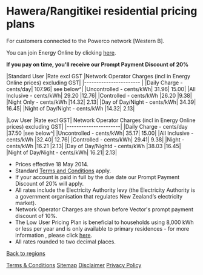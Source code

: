 # Hawera/Rangitikei residential pricing plans
For customers connected to the Powerco network [Western B].


You can join Energy Online by clicking [here](http://www.energyonline.co.nz/Default.aspx?tabid=98).

**If you pay on time, you'll receive our Prompt Payment Discount of 20%**


|Standard User	|Rate excl GST	|Network Operator Charges (incl in Energy Online prices) excluding GST|
|----------------------- |
|Daily Charge - cents/day|	107.96|	see below^|
|Uncontrolled - cents/kWh|	31.96|	15.00|
|All Inclusive - cents/kWh|	29.20	|12.76|
|Controlled - cents/kWh	|26.20	|9.38|
|Night Only - cents/kWh	|14.32|	2.13|
|Day of Day/Night - cents/kWh|	34.39|	16.45|
|Night of Day/Night - cents/kWh	|14.32|	2.13|
 

|Low User	|Rate excl GST|	Network Operator Charges (incl in Energy Online prices) excluding GST|
|----------------------|
|Daily Charge - cents/day	|37.50	|see below^|
|Uncontrolled - cents/kWh|	35.17|	15.00|
|All Inclusive - cents/kWh	|32.40|	12.76|
|Controlled - cents/kWh|	29.41|	9.38|
|Night - cents/kWh	|16.21	|2.13|
|Day of Day/Nightd - cents/kWh	|38.03	|16.45|
|Night of Day/Night - cents/kWh|	16.21|	2.13|

- Prices effective 18 May 2014.
- Standard [Terms and Conditions](http://www.energyonline.co.nz/Default.aspx?tabid=169) apply.
- If your account is paid in full by the due date our Prompt Payment Discount of 20% will apply.
- All rates include the Electricity Authority levy (the Electricity Authority is a government organisation that regulates New Zealand’s electricity market).
- Network Operator Charges are shown before Vector's prompt payment discount of 10%.
- The Low User Pricing Plan is beneficial to households using 8,000 kWh or less per year and is only available to primary residences - for more information , please click [here](http://www.energyonline.co.nz/Default.aspx?tabid=148).
- All rates rounded to two decimal places.


[Back to regions](http://www.energyonline.co.nz/residential/pricing_plans/residential_electricity_pricing_plans)

[Terms & Conditions](http://www.energyonline.co.nz/terms)
[Sitemap](http://www.energyonline.co.nz/home/site_map)
[Disclaimer](http://www.energyonline.co.nz/home/site_map/disclaimer)
[Privacy Policy](http://www.energyonline.co.nz/home/site_map/privacy_policy)

